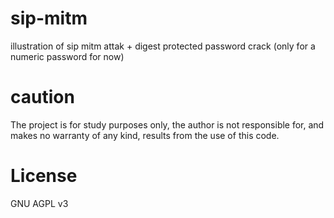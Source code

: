 # sip-mitm
illustration of sip mitm attak + digest protected password crack (only for a numeric password for now)

# caution
The project is for study purposes only, the author is not responsible for, and makes no warranty of any kind, results from the use of this code.

# License
GNU AGPL v3
